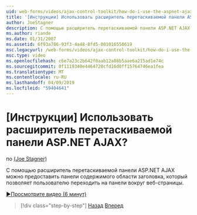 ```yaml
---
uid: web-forms/videos/ajax-control-toolkit/how-do-i-use-the-aspnet-ajax-draggable-panel-extender
title: '[Инструкции] Использовать расширитель перетаскиваемой панели ASP.NET AJAX? | Документы Майкрософт'
author: JoeStagner
description: С помощью расширитель перетаскиваемой панели ASP.NET AJAX можно предоставить панели содержимого области заголовка, который позволяет пользователю переходить на панели вокруг веб-страницы.
ms.author: riande
ms.date: 01/31/2007
ms.assetid: 6f93a786-93f3-4a48-8fd5-001016550619
msc.legacyurl: /web-forms/videos/ajax-control-toolkit/how-do-i-use-the-aspnet-ajax-draggable-panel-extender
msc.type: video
ms.openlocfilehash: c6e7a23c2b642f0aab12a88b5aae6a215ad1e74c
ms.sourcegitcommit: 0f1119340e4464720cfd16d0ff15764746ea1fea
ms.translationtype: MT
ms.contentlocale: ru-RU
ms.lasthandoff: 04/09/2019
ms.locfileid: "59404641"
---
```

# <a name="how-do-i-use-the-aspnet-ajax-draggable-panel-extender"></a>[Инструкции] Использовать расширитель перетаскиваемой панели ASP.NET AJAX?

по [(Joe Stagner)](https://github.com/JoeStagner)

С помощью расширитель перетаскиваемой панели ASP.NET AJAX можно предоставить панели содержимого области заголовка, который позволяет пользователю переходить на панели вокруг веб-страницы.

[&#9654;Просмотрите видео (6 минут)](https://channel9.msdn.com/Blogs/ASP-NET-Site-Videos/how-do-i-use-the-aspnet-ajax-draggable-panel-extender)

> [!div class="step-by-step"]
> [Назад](how-do-i-use-the-aspnet-ajax-collapsable-panel-extender.md)
> [Вперед](how-do-i-use-the-aspnet-ajax-dynamicpopulate-extender.md)
